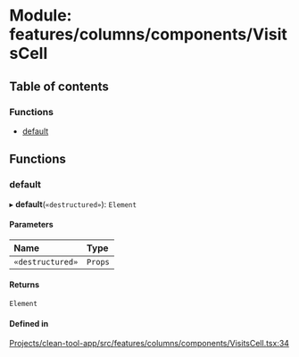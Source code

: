 # Module: features/columns/components/VisitsCell

## Table of contents

### Functions

- [default](../wiki/features.columns.components.VisitsCell#default)

## Functions

### default

▸ **default**(`«destructured»`): `Element`

#### Parameters

| Name | Type |
| :------ | :------ |
| `«destructured»` | `Props` |

#### Returns

`Element`

#### Defined in

[Projects/clean-tool-app/src/features/columns/components/VisitsCell.tsx:34](https://github.com/yuckyh/clean-tool-app/blob/e8c585b/src/features/columns/components/VisitsCell.tsx#L34)
